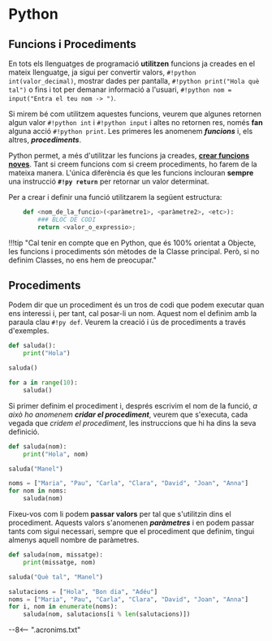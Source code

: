# Python

## Funcions i Procediments

En tots els llenguatges de programació **utilitzen** funcions ja creades en el mateix llenguatge, ja sigui per convertir valors, `#!python int(valor_decimal)`, mostrar dades per pantalla, `#!python print("Hola què tal")` o fins i tot per demanar informació a l'usuari, `#!python nom = input("Entra el teu nom -> ")`.

Si mirem bé com utilitzem aquestes funcions, veurem que algunes retornen algun valor `#!python int` i `#!python input` i altes no retornen res, només **fan** alguna acció `#!python print`. Les primeres les anomenem _**funcions**_ i, els altres, _**procediments**_.

Python permet, a més d'utilitzar les funcions ja creades, **[crear funcions noves][definint funcions]**. Tant si creem funcions com si creem procediments, ho farem de la mateixa manera. L'única diferència és que les funcions inclouran **sempre** una instrucció **`#!py return`** per retornar un valor determinat.

Per a crear i definir una funció utilitzarem la següent estructura:

```py
    def <nom_de_la_funcio>(<paràmetre1>, <paràmetre2>, <etc>):
        ### BLOC DE CODI
        return <valor_o_expressio>;
```

!!!tip "Cal tenir en compte que en Python, que és 100% orientat a Objecte, les funcions i procediments són mètodes de la Classe principal. Però, si no definim Classes, no ens hem de preocupar."

## Procediments

Podem dir que un procediment és un tros de codi que podem executar quan ens interessi i, per tant, cal posar-li un nom. Aquest nom el definim amb la paraula clau `#!py def`. Veurem la creació i ús de procediments a través d'exemples.

```py title="Procediment que escriu HOLA"
def saluda():
    print("Hola")

saluda()

for a in range(10):
    saluda()
```

Si primer definim el procediment i, després escrivim el nom de la funció, _a això ho anomenem **cridar el procediment**_, veurem que s'executa, cada vegada que *cridem el procediment*, les instruccions que hi ha dins la seva definició.

```py title="Procediment que escriu HOLA amb el nom de qui volem saludar"
def saluda(nom):
    print("Hola", nom)

saluda("Manel")

noms = ["Maria", "Pau", "Carla", "Clara", "David", "Joan", "Anna"]
for nom in noms:
    saluda(nom)
```

Fixeu-vos com li podem **passar valors** per tal que s'utilitzin dins el procediment. Aquests valors s'anomenen _**paràmetres**_ i en podem passar tants com sigui necessari, sempre que el procediment que definim, tingui almenys aquell nombre de paràmetres.

```py title="Procediment que escriu un missatge i un nom"
def saluda(nom, missatge):
    print(missatge, nom)

saluda("Què tal", "Manel")

salutacions = ["Hola", "Bon dia", "Adéu"]
noms = ["Maria", "Pau", "Carla", "Clara", "David", "Joan", "Anna"]
for i, nom in enumerate(noms):
    saluda(nom, salutacions[i % len(salutacions)])
```





[definint funcions]:        https://docs.python.org/tutorial/controlflow.html#defining-functions            "Definint funcions"

--8<-- ".acronims.txt"
